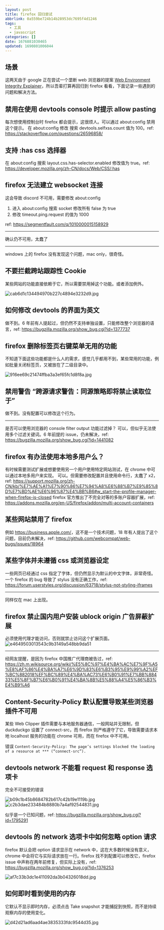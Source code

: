 ```yaml
---
layout: post
title: firefox 回归尝试
abbrlink: 0a559be724b14b28953dc7695f4d1246
tags:
  - 工具
  - javascript
categories: []
date: 1676881030465
updated: 1690801006044
---
```


## 场景

这两天由于 google 正在尝试一个垄断 web 浏览器的提案 [Web Environment Integrity Explainer](https://github.com/RupertBenWiser/Web-Environment-Integrity/blob/main/explainer.md#introduction)，所以吾辈打算再回归到 firefox 看看，下面记录一些遇到的问题和解决方法。

## 禁用在使用 devtools console 时提示 allow pasting

每次想使用控制台时 firefox 都会提示，这很烦人。可以通过 about:config 禁用这个提示。
在 about:config 修改 搜索 devtools.selfxss.count 值为 100。ref: <https://stackoverflow.com/questions/26596858/>

## 支持 :has css 选择器

在 about:config 搜索 layout.css.has-selector.enabled 修改值为 true。ref: <https://developer.mozilla.org/zh-CN/docs/Web/CSS/:has>

## firefox 无法建立 websocket 连接

这会导致 discord 不可用，需要修改 about:config

1. 进入 about:config 搜索 socket 修改所有 false 为 true
2. 修改 timeout.ping.request 的值为 1000

ref: <https://segmentfault.com/q/1010000015158929>

***

确认仍不可用，太蠢了

***

windows 上的 firefox 没有发现这个问题，mac only，很奇怪。

## 不要拦截跨站跟踪性 Cookie

某些网站的功能直接依赖于它，所以需要禁用掉这个功能。或者添加例外。

![cab6d1c134494970b227c4894e3232d9.jpg](/resources/cab6d1c134494970b227c4894e3232d9.jpg)

## 如何修改 devtools 的界面为英文

做不到。6 年前有人提起过，但仍然不支持单独设置，只能修改整个浏览器的语言，ref: <https://bugzilla.mozilla.org/show_bug.cgi?id=1377737>

## firefox 删除标签页右键菜单无用的功能

不知道下面这些功能都是什么人的需求，感觉几乎都用不到，某些常用的功能，例如批量关闭标签页，又被放在了二级目录中。

![916ee69c21474ffba3a3ef65fc1d8f8a.jpg](/resources/916ee69c21474ffba3a3ef65fc1d8f8a.jpg)

## 禁用警告 “跨源请求警告：同源策略即将禁止读取位于”

做不到。没有配置可以修改这个行为。

***

是否可以使用浏览器的 console filter output 功能过滤掉？
可以，但似乎无法使用多个过滤关键词。6 年前提的 issue，仍未解决，ref: <https://bugzilla.mozilla.org/show_bug.cgi?id=1441082>

## firefox 有办法使用本地多用户么？

有时候需要测试扩展或想要使用另一个用户使用特定网站测试，在 chrome 中可以通过本地多用户来实现。
可以。但需要修改配置并且使用命令行，太蠢了 x2，ref: <https://support.mozilla.org/zh-CN/kb/%E7%AE%A1%E7%90%86%E7%94%A8%E6%88%B7%E9%85%8D%E7%BD%AE%E6%96%87%E4%BB%B6#w_start-the-profile-manager-when-firefox-is-closed>
firefox 官方推出了不完全对等的多账户容器扩展，ref: <https://addons.mozilla.org/en-US/firefox/addon/multi-account-containers>

## 某些网站禁用了 firefox

例如 <https://business.apple.com/>，这不是一个技术问题，18 年有人提出了这个问题，目前仍未解决，ref: <https://github.com/webcompat/web-bugs/issues/18964>

## 某些字体并未遵循 css 或浏览器设定

一些网页已经通过 css 指定了字体，但仍然显示为默认的中文字体，非常奇怪。一个 firefox 的 bug 导致了 stylus 没有正确工作，ref: <https://forum.userstyles.org/discussion/63718/stylus-not-styling-iframes>

***

同样仅在 mac 上出现。

## firefox 禁止国内用户安装 ublock origin 广告屏蔽扩展

必须使用代理才能访问，否则就禁止访问这个扩展页面。
![e4649503013543c9b3149a548bb9da51](/resources/e4649503013543c9b3149a548bb9da51.jpg)

***

经网友提醒，是因为 firefox 中国推广代理商被告过，ref: <https://zh.m.wikisource.org/wiki/%E5%8C%97%E4%BA%AC%E7%9F%A5%E8%AF%86%E4%BA%A7%E6%9D%83%E6%B3%95%E9%99%A2%EF%BC%882018%EF%BC%89%E4%BA%AC73%E6%B0%91%E7%BB%88433%E5%8F%B7%E6%B0%91%E4%BA%8B%E5%88%A4%E5%86%B3%E4%B9%A6>

## Content-Security-Policy 默认配置导致某些浏览器插件不可用

某些 Web Clipper 插件需要与本地服务器通信，一般网站并无限制，但 duckduckgo 设置了 connect-src，而 firefox 则严格遵守了它，导致需要请求本地 localhost 服务的功能在 chrome 可用，而在 firefox 中不可用。

错误 `Content-Security-Policy: The page’s settings blocked the loading of a resource at *** (“connect-src”).`

## devtools network 不能看 request 和 response 选项卡

完全不可接受的错误

![b09c1b45b8684782b617c42b19e1119b.jpg](/resources/b09c1b45b8684782b617c42b19e1119b.jpg)
![c2b3dae233484b8880b7a4af92544831.jpg](/resources/c2b3dae233484b8880b7a4af92544831.jpg)

似乎是一个已知问题，ref: <https://bugzilla.mozilla.org/show_bug.cgi?id=1795291>

## devtools 的 network 选项卡中如何忽略 option 请求

firefox 默认会把 option 请求显示在 network 中，这在大多数时候没有意义，chrome 中会将它与实际请求放在一行。firefox 找不到配置可以修改它，firefox issue 中声称在两年前修复，但实际上没有，ref: <https://bugzilla.mozilla.org/show_bug.cgi?id=1376253>

![af7c33b3dc1e411092da3b04326018dd.jpg](/resources/af7c33b3dc1e411092da3b04326018dd.jpg)

## 如何即时看到使用的内存

它默认不显示即时内存，必须点击 Take snapshot 才能捕捉到快照，而不是持续观察内存的使用变化。

![d42d21ad6aad4ae3835333fdc9544d35.jpg](/resources/d42d21ad6aad4ae3835333fdc9544d35.jpg)
